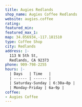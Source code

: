 ```yaml
---
title: Augies Redlands
shop_name: Augies Coffee Redlands
website: augies.coffee
rating: 
featured_min: 
featured_max_1: 
map: 34.056934,-117.181510
type: Coffee Shop
city: Redlands
address: |-
  113 N 5th St,
  Redlands, CA 92373
phone: 909-798-2255
hours: |-
  | Days   | Time   |
  | ------ | ------ |
  | Saturday-Sunday | 6:30a–8p |
  | Monday-Friday | 6a–9p |
coffee:
- Augies Coffee
---
```


